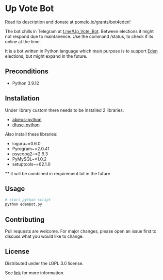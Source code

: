 #  Up Vote Bot

Read its description and donate at [pomelo.io/grants/bot4eden](https://pomelo.io/grants/bot4eden)!

The bot chills in Telegram at [t.me/Up_Vote_Bot](https://t.me/Up_Vote_Bot). Between elections it might not respond due to maintanence. Use the command /status, to check if its online at the time.

It is a bot written in Python language which main purpose is to support [Eden](https://genesis.eden.eoscommunity.org/) elections, but might expand in the future.

## Preconditions

- Python 3.9.12

## Installation

Under library custom there needs to be installed 2 libraries:

- [abieos-python](https://pypi.org/project/abieos-python/)
- [dfuse-python](https://pypi.org/project/dfuse/)

Also install these libraries:
- loguru~=0.6.0
- Pyrogram~=2.0.41
- psycopg2~=2.9.3
- PyMySQL~=1.0.2
- setuptools~=62.1.0

** it will be combined in requirement.txt in the future

## Usage

```python
# start python script
python edenBot.py
```

## Contributing
Pull requests are welcome. For major changes, please open an issue first to discuss what you would like to change.

## License
Distributed under the LGPL 3.0 license. 

See [link](https://www.gnu.org/licenses/lgpl-3.0.html/) for more information.
